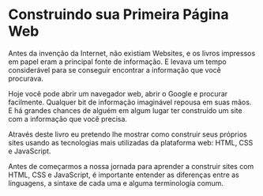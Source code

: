 # Construindo sua Primeira Página Web

Antes da invenção da Internet, não existiam Websites, e os livros impressos em papel eram a principal fonte de informação. E levava um tempo considerável para se conseguir encontrar a informação que você procurava.

Hoje você pode abrir um navegador web, abrir o Google e procurar facilmente. Qualquer bit de informação imaginável repousa em suas mãos. E há grandes chances de alguém em algum lugar ter construído um site com a informação que você precisa.

Através deste livro eu pretendo lhe mostrar como construir seus próprios sites usando as tecnologias mais utilizadas da plataforma web: HTML, CSS e JavaScript.

Antes de começarmos a nossa jornada para aprender a construir sites com HTML, CSS e JavaScript, é importante entender as diferenças entre as linguagens, a sintaxe de cada uma e alguma terminologia comum.



